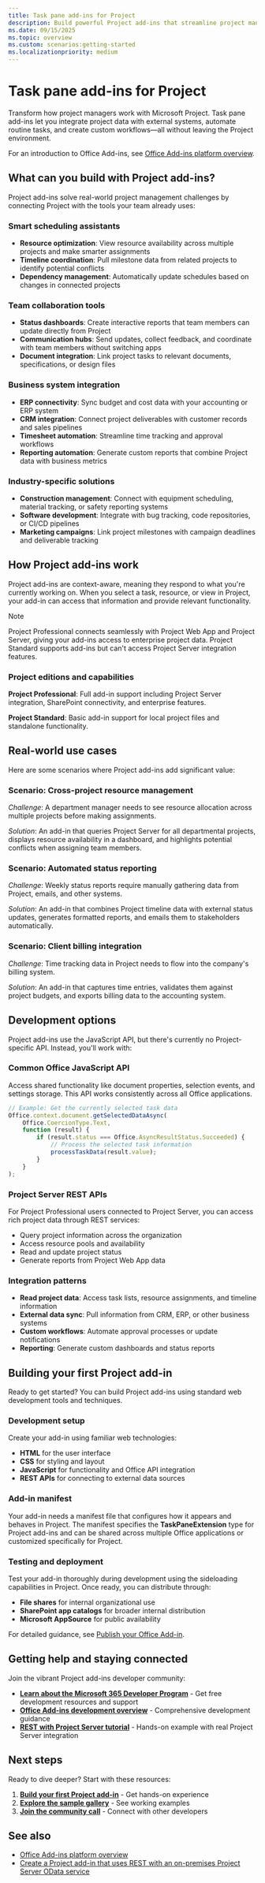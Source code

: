 ```yaml
---
title: Task pane add-ins for Project
description: Build powerful Project add-ins that streamline project management workflows, integrate with external systems, and enhance team collaboration.
ms.date: 09/15/2025
ms.topic: overview
ms.custom: scenarios:getting-started
ms.localizationpriority: medium
---
```


# Task pane add-ins for Project

Transform how project managers work with Microsoft Project. Task pane add-ins let you integrate project data with external systems, automate routine tasks, and create custom workflows—all without leaving the Project environment.

For an introduction to Office Add-ins, see [Office Add-ins platform overview](../overview/office-add-ins.md).

## What can you build with Project add-ins?

Project add-ins solve real-world project management challenges by connecting Project with the tools your team already uses:

### Smart scheduling assistants

- **Resource optimization**: View resource availability across multiple projects and make smarter assignments
- **Timeline coordination**: Pull milestone data from related projects to identify potential conflicts
- **Dependency management**: Automatically update schedules based on changes in connected projects

### Team collaboration tools

- **Status dashboards**: Create interactive reports that team members can update directly from Project
- **Communication hubs**: Send updates, collect feedback, and coordinate with team members without switching apps
- **Document integration**: Link project tasks to relevant documents, specifications, or design files

### Business system integration

- **ERP connectivity**: Sync budget and cost data with your accounting or ERP system
- **CRM integration**: Connect project deliverables with customer records and sales pipelines  
- **Timesheet automation**: Streamline time tracking and approval workflows
- **Reporting automation**: Generate custom reports that combine Project data with business metrics

### Industry-specific solutions

- **Construction management**: Connect with equipment scheduling, material tracking, or safety reporting systems
- **Software development**: Integrate with bug tracking, code repositories, or CI/CD pipelines
- **Marketing campaigns**: Link project milestones with campaign deadlines and deliverable tracking

## How Project add-ins work

Project add-ins are context-aware, meaning they respond to what you're currently working on. When you select a task, resource, or view in Project, your add-in can access that information and provide relevant functionality.

> [!NOTE]
> Project Professional connects seamlessly with Project Web App and Project Server, giving your add-ins access to enterprise project data. Project Standard supports add-ins but can't access Project Server integration features.

### Project editions and capabilities

**Project Professional**: Full add-in support including Project Server integration, SharePoint connectivity, and enterprise features.

**Project Standard**: Basic add-in support for local project files and standalone functionality.

## Real-world use cases

Here are some scenarios where Project add-ins add significant value:

### Scenario: Cross-project resource management

*Challenge*: A department manager needs to see resource allocation across multiple projects before making assignments.

*Solution*: An add-in that queries Project Server for all departmental projects, displays resource availability in a dashboard, and highlights potential conflicts when assigning team members.

### Scenario: Automated status reporting

*Challenge*: Weekly status reports require manually gathering data from Project, emails, and other systems.

*Solution*: An add-in that combines Project timeline data with external status updates, generates formatted reports, and emails them to stakeholders automatically.

### Scenario: Client billing integration

*Challenge*: Time tracking data in Project needs to flow into the company's billing system.

*Solution*: An add-in that captures time entries, validates them against project budgets, and exports billing data to the accounting system.

## Development options

Project add-ins use the JavaScript API, but there's currently no Project-specific API. Instead, you'll work with:

### Common Office JavaScript API

Access shared functionality like document properties, selection events, and settings storage. This API works consistently across all Office applications.

```javascript
// Example: Get the currently selected task data
Office.context.document.getSelectedDataAsync(
    Office.CoercionType.Text,
    function (result) {
        if (result.status === Office.AsyncResultStatus.Succeeded) {
            // Process the selected task information
            processTaskData(result.value);
        }
    }
);
```

### Project Server REST APIs

For Project Professional users connected to Project Server, you can access rich project data through REST services:

- Query project information across the organization
- Access resource pools and availability
- Read and update project status
- Generate reports from Project Web App data

### Integration patterns

- **Read project data**: Access task lists, resource assignments, and timeline information
- **External data sync**: Pull information from CRM, ERP, or other business systems
- **Custom workflows**: Automate approval processes or update notifications
- **Reporting**: Generate custom dashboards and status reports

## Building your first Project add-in

Ready to get started? You can build Project add-ins using standard web development tools and techniques.

### Development setup

Create your add-in using familiar web technologies:

- **HTML** for the user interface
- **CSS** for styling and layout  
- **JavaScript** for functionality and Office API integration
- **REST APIs** for connecting to external data sources

### Add-in manifest

Your add-in needs a manifest file that configures how it appears and behaves in Project. The manifest specifies the **TaskPaneExtension** type for Project add-ins and can be shared across multiple Office applications or customized specifically for Project.

### Testing and deployment

Test your add-in thoroughly during development using the sideloading capabilities in Project. Once ready, you can distribute through:

- **File shares** for internal organizational use
- **SharePoint app catalogs** for broader internal distribution  
- **Microsoft AppSource** for public availability

For detailed guidance, see [Publish your Office Add-in](../publish/publish.md).

## Getting help and staying connected

Join the vibrant Project add-ins developer community:

- **[Learn about the Microsoft 365 Developer Program](https://aka.ms/m365devprogram)** - Get free development resources and support
- **[Office Add-ins development overview](../develop/develop-overview.md)** - Comprehensive development guidance
- **[REST with Project Server tutorial](create-a-project-add-in-that-uses-rest-with-an-on-premises-odata-service.md)** - Hands-on example with real Project Server integration

## Next steps

Ready to dive deeper? Start with these resources:

1. **[Build your first Project add-in](../quickstarts/project-quickstart.md)** - Get hands-on experience
2. **[Explore the sample gallery](https://developer.microsoft.com/microsoft-365/gallery/?filterBy=Project,Samples)** - See working examples
3. **[Join the community call](https://learn.microsoft.com/office/dev/add-ins/overview/office-add-ins-community-call)** - Connect with other developers

## See also

- [Office Add-ins platform overview](../overview/office-add-ins.md)
- [Create a Project add-in that uses REST with an on-premises Project Server OData service](create-a-project-add-in-that-uses-rest-with-an-on-premises-odata-service.md)
